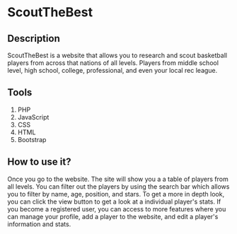 # ScoutTheBest

## Description
ScoutTheBest is a website that allows you to research and scout basketball players from across that nations of all levels. Players from middle school level, high school, college, professional, and even your local rec league.

## Tools
1. PHP
2. JavaScript
3. CSS
4. HTML
5. Bootstrap

## How to use it?
Once you go to the website. The site will show you a a table of players from all levels. You can filter out the players by using the search bar which allows you to filter by name, age, position, and stars. To get a more in depth look, you can click the view button to get a look at a individual player's stats. If you become a registered user, you can access to more features where you can manage your profile, add a player to the website, and edit a player's information and stats.
